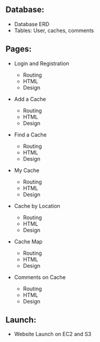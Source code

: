 ## Database:

- Database ERD
- Tables: User, caches, comments <!-- Anything else? -->

## Pages:

- Login and Registration
  - Routing
  - HTML
  - Design

- Add a Cache
  - Routing
  - HTML
  - Design

- Find a Cache
  - Routing
  - HTML
  - Design

- My Cache
  - Routing
  - HTML
  - Design

- Cache by Location
  - Routing
  - HTML
  - Design

- Cache Map
  - Routing
  - HTML
  - Design


- Comments on Cache
  - Routing
  - HTML
  - Design

## Launch:

- Website Launch on EC2 and S3
